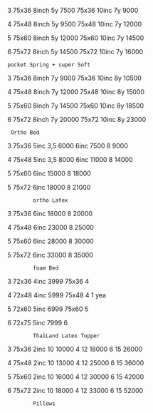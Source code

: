 3	75x36	8inch	5y	7500
	75x36	10inc	7y	9000

4	75x48	8inch	5y	9500
	75x48	10inc	7y	12000

5	75x60	8inch	5y	12000
	75x60	10inc	7y	14500

6	75x72	8inch	5y	14500
	75x72	10inc	7y	16000

    pocket Spring + super Soft


3	75x36	8inch	7y	9000
	75x36	10inc	8y	10500

4	75x48	8inch	7y	12000
	75x48	10inc	8y	15000

5	75x60	8inch	7y	14500
	75x60	10inc	8y	18500

6	75x72	8inch	7y	20000
	75x72	10inc	8y	23000

	 Ortho Bed

3	75x36	5inc	3,5 6000
			6inc		7500
			8			9000

4	75x48	5inc	3,5 8000
			6inc		11000
			8			14000

5	75x60	6inc		15000
			8			18000

5	75x72	6inc		18000
			8			21000

			ortho Latex

		
3	75x36	6inc		18000
			8			20000

4	75x48	6inc		23000
			8			25000

5	75x60	6inc		28000
			8			30000

5	75x72	6inc		33000
			8			35000

			foam Bed

3	72x36	4inc		3999
	75x36	4			

4	72x48	4inc		5999
	75x48	4					1 yea

5	72x60	5inc		6999
	75x60	5	

6	72x75	5inc		7999
			6			

			ThaiLand Latex Topper

3	75x36	2inc	10		10000
			4		12		18000
			6		15		26000

4	75x48	2inc	10		13000
			4		12		25000
			6		15		36000

5	75x60	2inc	10		16000
			4		12		30000
			6		15		42000

6	75x72	2inc	10		18000
			4		12		33000
			6		15		52000

			Pillows



